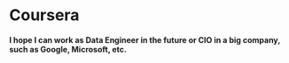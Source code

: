 # Coursera
#### I hope I can work as Data Engineer in the future or CIO in a big company, such as Google, Microsoft, etc.
